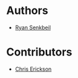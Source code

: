 # Authors
- [Ryan Senkbeil](https://github.com/rsenk330)

# Contributors
- [Chris Erickson](https://github.com/chris-erickson)
